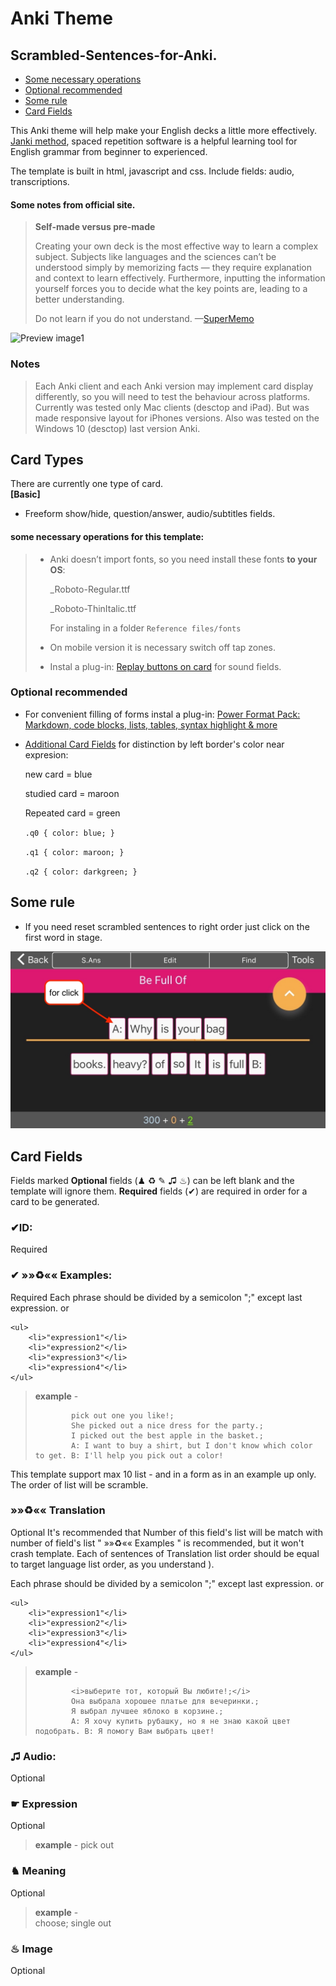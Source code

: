 # Anki Theme

## Scrambled-Sentences-for-Anki.

* [Some necessary operations](./#some-necessary-operations-for-this-template)
* [Optional recommended](./#optional-recommended)
* [Some rule](./#some-rule)
* [Card Fields](./#card-fields)

This Anki theme will help make your English decks a little more effectively. [Janki method](https://apps.ankiweb.net/docs/manual.html#spaced-repetition), spaced repetition software is a helpful learning tool for English grammar from beginner to experienced.

The template is built in html, javascript and css. Include fields: audio, transcriptions.

#### Some notes from official site.

> **Self-made versus pre-made**
>
> Creating your own deck is the most effective way to learn a complex subject. Subjects like languages and the sciences can’t be understood simply by memorizing facts — they require explanation and context to learn effectively. Furthermore, inputting the information yourself forces you to decide what the key points are, leading to a better understanding.
>
> Do not learn if you do not understand. —[SuperMemo](https://www.supermemo.com/en/articles/20rules)

![Preview image1](.gitbook/assets/preview_1.gif)

### Notes

> Each Anki client and each Anki version may implement card display differently, so you will need to test the behaviour across platforms. Currently was tested only Mac clients \(desctop and iPad\). But was made responsive layout for iPhones versions. Also was tested on the Windows 10 \(desctop\) last version Anki.

## Card Types

There are currently one type of card.  
 **\[Basic\]**

* Freeform show/hide, question/answer, audio/subtitles fields.  

#### some necessary operations for this template:

> * Anki doesn’t import fonts, so you need install these fonts **to your OS**:  
>
>
>   \_Roboto-Regular.ttf
>
>   \_Roboto-ThinItalic.ttf  
>
>
>   For instaling in a folder `Reference files/fonts`
>
> * On mobile version it is necessary switch off tap zones.
> * Instal a plug-in: [Replay buttons on card](https://ankiweb.net/shared/info/498789867) for sound fields.

### Optional recommended

* For convenient filling of forms instal a plug-in: [Power Format Pack: Markdown, code blocks, lists, tables, syntax highlight & more](https://ankiweb.net/shared/info/162313389)
* [Additional Card Fields](https://ankiweb.net/shared/info/441235634) for distinction by left border's color near expresion:  


  new card = blue  


  studied card = maroon  


  Repeated card = green  


  `.q0 { color: blue; }`  


  `.q1 { color: maroon; }`  


  `.q2 { color: darkgreen; }`  

## Some rule

* If you need reset scrambled sentences to right order just click on the first word in stage.

![Preview image1](.gitbook/assets/sc_exm_1.jpg)

## Card Fields

Fields marked **Optional** fields \(♟ ♻ ✎ ♫ ♨\) can be left blank and the template will ignore them. **Required** fields \(✔\) are required in order for a card to be generated.

### ✔ID:

Required

### ✔ »»♻«« Examples:

Required Each phrase should be divided by a semicolon ";" except last expression. or

```markup
<ul>
    <li>"expression1"</li>
    <li>"expression2"</li>
    <li>"expression3"</li>
    <li>"expression4"</li>
</ul>
```

> **example** -
>
> ```text
>         pick out one you like!;
>         She picked out a nice dress for the party.;
>         I picked out the best apple in the basket.;
>         A: I want to buy a shirt, but I don't know which color to get. B: I'll help you pick out a color!
> ```

This template support max 10 list - and in a form as in an example up only. The order of list will be scramble.

### »»♻«« Translation

Optional It's recommended that Number of this field's list will be match with number of field's list " »»♻«« Examples " is recommended, but it won't crash template. Each of sentences of Translation list order should be equal to target language list order, as you understand \).

Each phrase should be divided by a semicolon ";" except last expression. or

```markup
<ul>
    <li>"expression1"</li>
    <li>"expression2"</li>
    <li>"expression3"</li>
    <li>"expression4"</li>
</ul>
```

> **example** -
>
> ```text
>         <i>выберите тот, который Вы любите!;</i>
>         Она выбрала хорошее платье для вечеринки.;
>         Я выбрал лучшее яблоко в корзине.;
>         A: Я хочу купить рубашку, но я не знаю какой цвет подобрать. B: Я помогу Вам выбрать цвет!
> ```

### ♫ Audio:

Optional

### ☛ Expression

Optional

> **example** - pick out

### ♞ Meaning

Optional

> **example** -  
>  choose; single out

### ♨ Image

Optional

